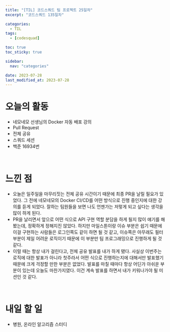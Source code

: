 ```yaml
---
title: "[TIL] 코드스쿼드 팀 프로젝트 25일차"
excerpt: "코드스쿼드 135일차"

categories:
  - TIL
tags:
  - [codesquad]

toc: true
toc_sticky: true

sidebar:
  nav: "categories"

date: 2023-07-28
last_modified_at: 2023-07-28
---
```


# 오늘의 활동

- 네모네모 선생님의 Docker 자동 배포 강의
- Pull Request
- 전체 공유
- 스쿼드 세션
- 백준 16934번

<br>

# 느낀 점

- 오늘은 일주일을 마무리짓는 전체 공유 시간이기 때문에 최종 PR을 날릴 필요가 있었다. 그 전에 네모네모의 Docker CI/CD를 어떤 방식으로 진행 중인지에 대한 강의를 듣게 되었다. 잘하는 팀원들을 보면 나도 언젠가는 저렇게 되고 싶다는 생각을 많이 하게 된다.
- PR을 날리면서 앞으로 어떤 식으로 API 구현 역할 분담을 하게 될지 많이 얘기를 해봤는데, 정확하게 정해지진 않았다. 하지만 마일스톤이랑 이슈 부분은 쉽기 때문에 이걸 구현하는 사람들은 로그인쪽도 같이 하면 될 것 같고, 이슈쪽은 아무래도 필터 부분이 제일 어려운 로직이기 때문에 이 부분만 팀 프로그래밍으로 진행하게 될 것 같다.
- 이럴 때는 항상 내가 걸린다고, 전체 공유 발표를 내가 하게 됐다. 사실상 이번주는 로직에 대한 발표가 아니라 첫주라서 어떤 식으로 진행하는지에 대해서만 발표했기 때문에 크게 걱정할 만한 부분은 없었다. 발표를 마칠 때마다 항상 어딘가 아쉬운 부분이 있는데 오늘도 마찬가지였다. 이건 계속 발표를 하면서 내가 키워나가야 될 미션인 것 같다.

<br>

# 내일 할 일

- 병원, 온라인 알고리즘 스터디
